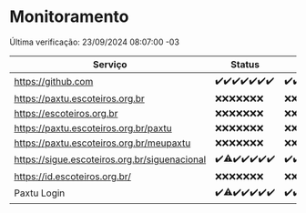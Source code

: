 # Monitoramento

Última verificação: 23/09/2024 08:07:00 -03

|Serviço|Status|Últimas 24h|
|---|---|---|
|https://github.com|<span title="2024-09-16: OK=23">✔️</span><span title="2024-09-17: OK=24">✔️</span><span title="2024-09-18: OK=23">✔️</span><span title="2024-09-19: OK=23">✔️</span><span title="2024-09-20: OK=23">✔️</span><span title="2024-09-21: OK=23">✔️</span><span title="2024-09-22: OK=11">✔️</span>|<span title="22/09/2024 09:13:00 -03 : 200">✔️</span><span title="22/09/2024 10:12:00 -03 : 200">✔️</span><span title="22/09/2024 11:06:00 -03 : 200">✔️</span><span title="22/09/2024 12:06:00 -03 : 200">✔️</span><span title="22/09/2024 13:08:00 -03 : 200">✔️</span><span title="22/09/2024 14:07:00 -03 : 200">✔️</span><span title="22/09/2024 15:09:00 -03 : 200">✔️</span><span title="22/09/2024 16:05:00 -03 : 200">✔️</span><span title="22/09/2024 17:08:00 -03 : 200">✔️</span><span title="22/09/2024 18:06:00 -03 : 200">✔️</span><span title="22/09/2024 19:06:00 -03 : 200">✔️</span><span title="22/09/2024 20:08:00 -03 : 200">✔️</span><span title="22/09/2024 21:40:00 -03 : 200">✔️</span><span title="22/09/2024 23:10:00 -03 : 200">✔️</span><span title="23/09/2024 00:14:00 -03 : 200">✔️</span><span title="23/09/2024 01:10:00 -03 : 200">✔️</span><span title="23/09/2024 02:08:00 -03 : 200">✔️</span><span title="23/09/2024 03:12:00 -03 : 200">✔️</span><span title="23/09/2024 04:08:00 -03 : 200">✔️</span><span title="23/09/2024 05:11:00 -03 : 200">✔️</span><span title="23/09/2024 06:09:00 -03 : 200">✔️</span><span title="23/09/2024 07:09:00 -03 : 200">✔️</span><span title="23/09/2024 08:07:00 -03 : 200">✔️</span>|
|https://paxtu.escoteiros.org.br|<span title="2024-09-16: Falhas=23">❌</span><span title="2024-09-17: Falhas=24">❌</span><span title="2024-09-18: Falhas=23">❌</span><span title="2024-09-19: Falhas=23">❌</span><span title="2024-09-20: Falhas=23">❌</span><span title="2024-09-21: Falhas=23">❌</span><span title="2024-09-22: Falhas=11">❌</span>|<span title="22/09/2024 09:13:00 -03 : 403">❌</span><span title="22/09/2024 10:12:00 -03 : 403">❌</span><span title="22/09/2024 11:06:00 -03 : 403">❌</span><span title="22/09/2024 12:06:00 -03 : 403">❌</span><span title="22/09/2024 13:08:00 -03 : 403">❌</span><span title="22/09/2024 14:07:00 -03 : 403">❌</span><span title="22/09/2024 15:09:00 -03 : 403">❌</span><span title="22/09/2024 16:05:00 -03 : 403">❌</span><span title="22/09/2024 17:08:00 -03 : 403">❌</span><span title="22/09/2024 18:06:00 -03 : 403">❌</span><span title="22/09/2024 19:06:00 -03 : 403">❌</span><span title="22/09/2024 20:08:00 -03 : 403">❌</span><span title="22/09/2024 21:40:00 -03 : 403">❌</span><span title="22/09/2024 23:10:00 -03 : 403">❌</span><span title="23/09/2024 00:14:00 -03 : 403">❌</span><span title="23/09/2024 01:10:00 -03 : 403">❌</span><span title="23/09/2024 02:08:00 -03 : 403">❌</span><span title="23/09/2024 03:12:00 -03 : 403">❌</span><span title="23/09/2024 04:08:00 -03 : 403">❌</span><span title="23/09/2024 05:11:00 -03 : 403">❌</span><span title="23/09/2024 06:09:00 -03 : 403">❌</span><span title="23/09/2024 07:09:00 -03 : 403">❌</span><span title="23/09/2024 08:07:00 -03 : 403">❌</span>|
|https://escoteiros.org.br|<span title="2024-09-16: Falhas=23">❌</span><span title="2024-09-17: Falhas=24">❌</span><span title="2024-09-18: Falhas=23">❌</span><span title="2024-09-19: Falhas=23">❌</span><span title="2024-09-20: Falhas=23">❌</span><span title="2024-09-21: Falhas=23">❌</span><span title="2024-09-22: Falhas=11">❌</span>|<span title="22/09/2024 09:13:00 -03 : 403">❌</span><span title="22/09/2024 10:12:00 -03 : 403">❌</span><span title="22/09/2024 11:06:00 -03 : 403">❌</span><span title="22/09/2024 12:06:00 -03 : 403">❌</span><span title="22/09/2024 13:08:00 -03 : 403">❌</span><span title="22/09/2024 14:07:00 -03 : 403">❌</span><span title="22/09/2024 15:09:00 -03 : 403">❌</span><span title="22/09/2024 16:05:00 -03 : 403">❌</span><span title="22/09/2024 17:08:00 -03 : 403">❌</span><span title="22/09/2024 18:06:00 -03 : 403">❌</span><span title="22/09/2024 19:06:00 -03 : 403">❌</span><span title="22/09/2024 20:08:00 -03 : 403">❌</span><span title="22/09/2024 21:40:00 -03 : 403">❌</span><span title="22/09/2024 23:10:00 -03 : 403">❌</span><span title="23/09/2024 00:14:00 -03 : 403">❌</span><span title="23/09/2024 01:10:00 -03 : 403">❌</span><span title="23/09/2024 02:08:00 -03 : 403">❌</span><span title="23/09/2024 03:12:00 -03 : 403">❌</span><span title="23/09/2024 04:08:00 -03 : 403">❌</span><span title="23/09/2024 05:11:00 -03 : 403">❌</span><span title="23/09/2024 06:09:00 -03 : 403">❌</span><span title="23/09/2024 07:09:00 -03 : 403">❌</span><span title="23/09/2024 08:07:00 -03 : 403">❌</span>|
|https://paxtu.escoteiros.org.br/paxtu|<span title="2024-09-16: Falhas=23">❌</span><span title="2024-09-17: Falhas=24">❌</span><span title="2024-09-18: Falhas=23">❌</span><span title="2024-09-19: Falhas=23">❌</span><span title="2024-09-20: Falhas=23">❌</span><span title="2024-09-21: Falhas=23">❌</span><span title="2024-09-22: Falhas=11">❌</span>|<span title="22/09/2024 09:13:00 -03 : 403">❌</span><span title="22/09/2024 10:12:00 -03 : 403">❌</span><span title="22/09/2024 11:06:00 -03 : 403">❌</span><span title="22/09/2024 12:06:00 -03 : 403">❌</span><span title="22/09/2024 13:08:00 -03 : 403">❌</span><span title="22/09/2024 14:07:00 -03 : 403">❌</span><span title="22/09/2024 15:09:00 -03 : 403">❌</span><span title="22/09/2024 16:05:00 -03 : 403">❌</span><span title="22/09/2024 17:08:00 -03 : 403">❌</span><span title="22/09/2024 18:06:00 -03 : 403">❌</span><span title="22/09/2024 19:06:00 -03 : 403">❌</span><span title="22/09/2024 20:08:00 -03 : 403">❌</span><span title="22/09/2024 21:40:00 -03 : 403">❌</span><span title="22/09/2024 23:10:00 -03 : 403">❌</span><span title="23/09/2024 00:14:00 -03 : 403">❌</span><span title="23/09/2024 01:10:00 -03 : 403">❌</span><span title="23/09/2024 02:08:00 -03 : 403">❌</span><span title="23/09/2024 03:12:00 -03 : 403">❌</span><span title="23/09/2024 04:08:00 -03 : 403">❌</span><span title="23/09/2024 05:11:00 -03 : 403">❌</span><span title="23/09/2024 06:09:00 -03 : 403">❌</span><span title="23/09/2024 07:09:00 -03 : 403">❌</span><span title="23/09/2024 08:07:00 -03 : 403">❌</span>|
|https://paxtu.escoteiros.org.br/meupaxtu|<span title="2024-09-16: Falhas=23">❌</span><span title="2024-09-17: Falhas=24">❌</span><span title="2024-09-18: Falhas=23">❌</span><span title="2024-09-19: Falhas=23">❌</span><span title="2024-09-20: Falhas=23">❌</span><span title="2024-09-21: Falhas=23">❌</span><span title="2024-09-22: Falhas=11">❌</span>|<span title="22/09/2024 09:13:00 -03 : 403">❌</span><span title="22/09/2024 10:12:00 -03 : 403">❌</span><span title="22/09/2024 11:06:00 -03 : 403">❌</span><span title="22/09/2024 12:06:00 -03 : 403">❌</span><span title="22/09/2024 13:08:00 -03 : 403">❌</span><span title="22/09/2024 14:07:00 -03 : 403">❌</span><span title="22/09/2024 15:09:00 -03 : 403">❌</span><span title="22/09/2024 16:05:00 -03 : 403">❌</span><span title="22/09/2024 17:08:00 -03 : 403">❌</span><span title="22/09/2024 18:06:00 -03 : 403">❌</span><span title="22/09/2024 19:07:00 -03 : 403">❌</span><span title="22/09/2024 20:08:00 -03 : 403">❌</span><span title="22/09/2024 21:40:00 -03 : 403">❌</span><span title="22/09/2024 23:10:00 -03 : 403">❌</span><span title="23/09/2024 00:14:00 -03 : 403">❌</span><span title="23/09/2024 01:10:00 -03 : 403">❌</span><span title="23/09/2024 02:08:00 -03 : 403">❌</span><span title="23/09/2024 03:12:00 -03 : 403">❌</span><span title="23/09/2024 04:08:00 -03 : 403">❌</span><span title="23/09/2024 05:11:00 -03 : 403">❌</span><span title="23/09/2024 06:09:00 -03 : 403">❌</span><span title="23/09/2024 07:09:00 -03 : 403">❌</span><span title="23/09/2024 08:07:00 -03 : 403">❌</span>|
|https://sigue.escoteiros.org.br/siguenacional|<span title="2024-09-16: OK=23">✔️</span><span title="2024-09-17: OK=23, Falhas=1">⚠️</span><span title="2024-09-18: OK=23">✔️</span><span title="2024-09-19: OK=23">✔️</span><span title="2024-09-20: OK=23">✔️</span><span title="2024-09-21: OK=23">✔️</span><span title="2024-09-22: OK=11">✔️</span>|<span title="22/09/2024 09:13:00 -03 : 200">✔️</span><span title="22/09/2024 10:12:00 -03 : 200">✔️</span><span title="22/09/2024 11:06:00 -03 : 200">✔️</span><span title="22/09/2024 12:06:00 -03 : 200">✔️</span><span title="22/09/2024 13:08:00 -03 : 200">✔️</span><span title="22/09/2024 14:07:00 -03 : 200">✔️</span><span title="22/09/2024 15:09:00 -03 : 200">✔️</span><span title="22/09/2024 16:05:00 -03 : 200">✔️</span><span title="22/09/2024 17:08:00 -03 : 200">✔️</span><span title="22/09/2024 18:06:00 -03 : 200">✔️</span><span title="22/09/2024 19:07:00 -03 : 200">✔️</span><span title="22/09/2024 20:08:00 -03 : 200">✔️</span><span title="22/09/2024 21:40:00 -03 : 200">✔️</span><span title="22/09/2024 23:10:00 -03 : 200">✔️</span><span title="23/09/2024 00:14:00 -03 : 200">✔️</span><span title="23/09/2024 01:10:00 -03 : 200">✔️</span><span title="23/09/2024 02:08:00 -03 : 200">✔️</span><span title="23/09/2024 03:12:00 -03 : 200">✔️</span><span title="23/09/2024 04:08:00 -03 : 200">✔️</span><span title="23/09/2024 05:11:00 -03 : 200">✔️</span><span title="23/09/2024 06:09:00 -03 : 200">✔️</span><span title="23/09/2024 07:09:00 -03 : 200">✔️</span><span title="23/09/2024 08:07:00 -03 : 200">✔️</span>|
|https://id.escoteiros.org.br/|<span title="2024-09-16: Falhas=23">❌</span><span title="2024-09-17: Falhas=24">❌</span><span title="2024-09-18: Falhas=23">❌</span><span title="2024-09-19: Falhas=23">❌</span><span title="2024-09-20: Falhas=23">❌</span><span title="2024-09-21: Falhas=23">❌</span><span title="2024-09-22: Falhas=11">❌</span>|<span title="22/09/2024 09:13:00 -03 : 403">❌</span><span title="22/09/2024 10:12:00 -03 : 403">❌</span><span title="22/09/2024 11:06:00 -03 : 403">❌</span><span title="22/09/2024 12:06:00 -03 : 403">❌</span><span title="22/09/2024 13:08:00 -03 : 403">❌</span><span title="22/09/2024 14:07:00 -03 : 403">❌</span><span title="22/09/2024 15:09:00 -03 : 403">❌</span><span title="22/09/2024 16:05:00 -03 : 403">❌</span><span title="22/09/2024 17:08:00 -03 : 403">❌</span><span title="22/09/2024 18:06:00 -03 : 403">❌</span><span title="22/09/2024 19:07:00 -03 : 403">❌</span><span title="22/09/2024 20:08:00 -03 : 403">❌</span><span title="22/09/2024 21:40:00 -03 : 403">❌</span><span title="22/09/2024 23:10:00 -03 : 403">❌</span><span title="23/09/2024 00:14:00 -03 : 403">❌</span><span title="23/09/2024 01:10:00 -03 : 403">❌</span><span title="23/09/2024 02:08:00 -03 : 403">❌</span><span title="23/09/2024 03:12:00 -03 : 403">❌</span><span title="23/09/2024 04:08:00 -03 : 403">❌</span><span title="23/09/2024 05:11:00 -03 : 403">❌</span><span title="23/09/2024 06:09:00 -03 : 403">❌</span><span title="23/09/2024 07:09:00 -03 : 403">❌</span><span title="23/09/2024 08:07:00 -03 : 403">❌</span>|
|Paxtu Login|<span title="2024-09-16: OK=23">✔️</span><span title="2024-09-17: OK=23, Falhas=1">⚠️</span><span title="2024-09-18: OK=23">✔️</span><span title="2024-09-19: OK=23">✔️</span><span title="2024-09-20: OK=23">✔️</span><span title="2024-09-21: OK=23">✔️</span><span title="2024-09-22: OK=11">✔️</span>|<span title="22/09/2024 09:13:00 -03 : 200">✔️</span><span title="22/09/2024 10:12:00 -03 : 200">✔️</span><span title="22/09/2024 11:06:00 -03 : 200">✔️</span><span title="22/09/2024 12:06:00 -03 : 200">✔️</span><span title="22/09/2024 13:08:00 -03 : 200">✔️</span><span title="22/09/2024 14:07:00 -03 : 200">✔️</span><span title="22/09/2024 15:09:00 -03 : 200">✔️</span><span title="22/09/2024 16:05:00 -03 : 200">✔️</span><span title="22/09/2024 17:08:00 -03 : 200">✔️</span><span title="22/09/2024 18:06:00 -03 : 200">✔️</span><span title="22/09/2024 19:07:00 -03 : 200">✔️</span><span title="22/09/2024 20:08:00 -03 : 200">✔️</span><span title="22/09/2024 21:40:00 -03 : 200">✔️</span><span title="22/09/2024 23:10:00 -03 : 200">✔️</span><span title="23/09/2024 00:14:00 -03 : 200">✔️</span><span title="23/09/2024 01:10:00 -03 : 200">✔️</span><span title="23/09/2024 02:08:00 -03 : 200">✔️</span><span title="23/09/2024 03:12:00 -03 : 200">✔️</span><span title="23/09/2024 04:08:00 -03 : 200">✔️</span><span title="23/09/2024 05:11:00 -03 : 200">✔️</span><span title="23/09/2024 06:09:00 -03 : 200">✔️</span><span title="23/09/2024 07:09:00 -03 : 200">✔️</span><span title="23/09/2024 08:07:00 -03 : 200">✔️</span>|
